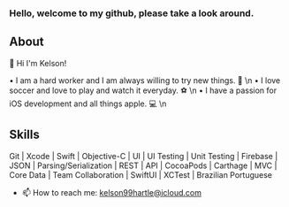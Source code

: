 ### Hello, welcome to my github, please take a look around.

## About
👋 Hi I'm Kelson!

• I am a hard worker and I am always willing to try new things. 💪 \n
• I love soccer and love to play and watch it everyday. ⚽️ \n
• I have a passion for iOS development and all things apple. 💻 \n

## Skills
Git | Xcode | Swift | Objective-C | UI | UI Testing | Unit Testing 
| Firebase | JSON | Parsing/Serialization | REST | API | CocoaPods 
| Carthage | MVC | Core Data | Team Collaboration | SwiftUI | XCTest 
| Brazilian Portuguese

- 📫 How to reach me: kelson99hartle@icloud.com


